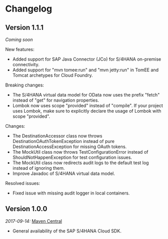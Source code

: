 # Changelog

## Version 1.1.1
_Coming soon_

New features:
- Added support for SAP Java Connector (JCo) for S/4HANA on-premise connectivity.
- Added support for "mvn tomee:run" and "mvn jetty:run" in TomEE and Tomcat archetypes for Cloud Foundry.

Breaking changes:
- The S/4HANA virtual data model for OData now uses the prefix "fetch" instead of "get" for navigation properties.
- Lombok now uses scope "provided" instead of "compile". 
  If your project uses Lombok, make sure to explicitly declare the usage of Lombok with scope "provided".

Changes:
- The DestinationAccessor class now throws DestinationOAuthTokenException instead of pure DestinationAccessException for missing OAuth tokens.
- The MockUtil class now throws TestConfigurationError instead of ShouldNotHappenException for test configuration issues.
- The MockUtil class now redirects audit logs to the default test log instead of ignoring them.
- Improve Javadoc of S/4HANA virtual data model.

Resolved issues:
- Fixed issue with missing audit logger in local containers.

## Version 1.0.0
_2017-09-14:_ [Maven Central](https://search.maven.org/#search%7Cga%7C1%7Cv%3A%221.0.0%22%20AND%20(g%3A%22com.sap.cloud.s4hana%22%20OR%20g%3A%22com.sap.cloud.s4hana.archetypes%22%20OR%20g%3A%22com.sap.cloud.s4hana.cloudplatform%22%20OR%20g%3A%22com.sap.cloud.s4hana.frameworks%22%20OR%20g%3A%22com.sap.cloud.s4hana.plugins%22%20OR%20g%3A%22com.sap.cloud.s4hana.quality%22%20OR%20g%3A%22com.sap.cloud.s4hana.starters%22))

- General availability of the SAP S/4HANA Cloud SDK.
